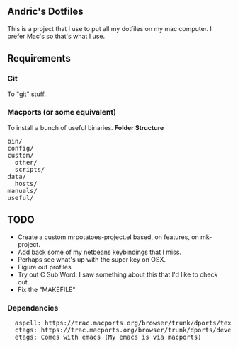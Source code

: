 ## Andric's Dotfiles
This is a project that I use to put all my dotfiles on my mac computer. I prefer Mac's so that's what I use.

## Requirements
### Git
To "git" stuff.
### Macports (or some equivalent)
To install a bunch of useful binaries.
**Folder Structure**
<pre>
bin/
config/
custom/
  other/
  scripts/
data/
  hosts/
manuals/
useful/
</pre>

## TODO
* Create a custom mrpotatoes-project.el based, on features, on mk-project.
* Add back some of my netbeans keybindings that I miss.
* Perhaps see what's up with the super key on OSX.
* Figure out profiles
* Try out C Sub Word. I saw something about this that I'd like to check out.
* Fix the "MAKEFILE"

### Dependancies
<pre>
  aspell: https://trac.macports.org/browser/trunk/dports/textproc/aspell/Portfile
  ctags: https://trac.macports.org/browser/trunk/dports/devel/ctags/Portfile
  etags: Comes with emacs (My emacs is via macports)
</pre>
